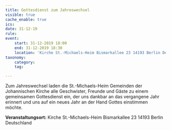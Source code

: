```yaml
---
title: Gottesdienst zum Jahreswechsel
visible: true
cache_enable: true
ics: 
date: 31-12-19
rule: 
event:
	start: 31-12-2019 18:00
	end: 31-12-2019 18:30
	location: 'Kirche St.-Michaels-Heim Bismarkallee 23 14193 Berlin Deutschland'
taxonomy:
	category: 
	tag: 

---
```

Zum Jahreswechsel laden die St.-Michaels-Heim Gemeinden der Johannischen Kirche alle Geschwister, Freunde und Gäste zu einem gemeinsamen Gottesdienst ein, der uns dankbar an das vergangene Jahr erinnert und uns auf ein neues Jahr an der Hand Gottes einstimmen möchte.


**Veranstaltungsort:** Kirche St.-Michaels-Heim
Bismarkallee 23
14193 Berlin
Deutschland

